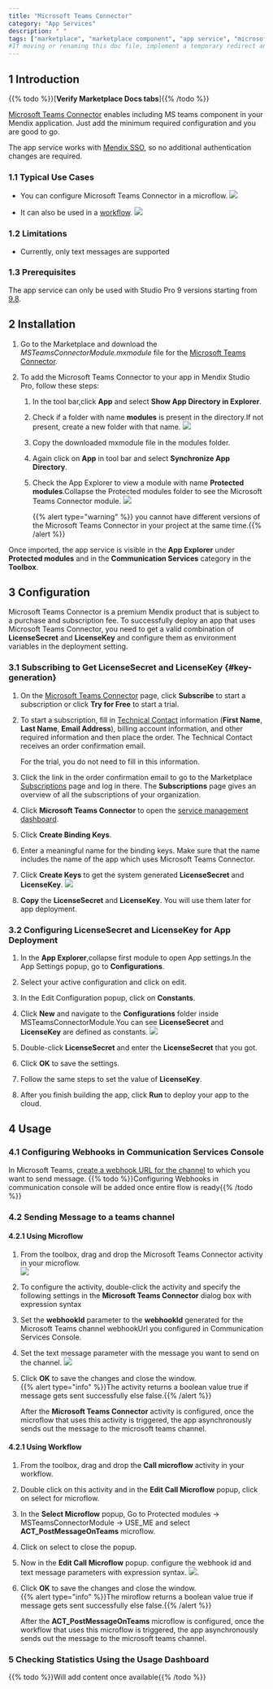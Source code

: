 ```yaml
---
title: "Microsoft Teams Connector"
category: "App Services"
description: " "
tags: ["marketplace", "marketplace component", "app service", "microsoft", "microsoft teams", "connector"]
#If moving or renaming this doc file, implement a temporary redirect and let the respective team know they should update the URL in the product. See Mapping to Products for more details. 
---
```


## 1 Introduction

{{% todo %}}[**Verify Marketplace Docs tabs**]{{% /todo %}}

[Microsoft Teams Connector](https://marketplace.mendix.com/link/component/118391) enables including MS teams component in your Mendix application. Just add the minimum required configuration and you are good to go. 

The app service works with [Mendix SSO](/appstore/modules/mendix-sso), so no additional authentication changes are required.

### 1.1 Typical Use Cases

*  You can configure Microsoft Teams Connector in a microflow.
   ![](attachments/ms-teams-connector/use_in_microflow)
   
*  It can also be used in a [workflow](/refguide/workflows).
   ![](attachments/ms-teams-connector/use_in_workflow.png)

### 1.2 Limitations

* Currently, only text messages are supported

### 1.3 Prerequisites

The app service can only be used with Studio Pro 9 versions starting from [9.8](https://docs.mendix.com/releasenotes/studio-pro/9.8).

## 2 Installation

1. Go to the Marketplace and download the *MSTeamsConnectorModule.mxmodule* file for the [Microsoft Teams Connector](https://marketplace.mendix.com/link/component/118391).

2.  To add the Microsoft Teams Connector to your app in Mendix Studio Pro, follow these steps:
    1. In the tool bar,click **App** and select **Show App Directory in Explorer**.
    
    2. Check if a folder with name **modules** is present in the directory.If not present, create a new folder with that name.
         ![](attachments/ms-teams-connector/modules-folder-in-file-explorer.png)
    
    3. Copy the downloaded mxmodule file in the modules folder.
    
    4. Again click on **App** in tool bar and select **Synchronize App Directory**.
    
    5. Check the App Explorer to view a module with name **Protected modules**.Collapse the Protected modules folder to see the Microsoft Teams Connector module.
         ![](attachments/ms-teams-connector/connector_in_protected_module.png)
         
         {{% alert type="warning" %}} you cannot have different versions of the Microsoft Teams Connector in your project at the same time.{{% /alert %}}
         
Once imported, the app service is visible in the **App Explorer** under **Protected modules** and in the **Communication Services** category in the **Toolbox**. 

## 3 Configuration

Microsoft Teams Connector is a premium Mendix product that is subject to a purchase and subscription fee. To successfully deploy an app that uses Microsoft Teams Connector, you need to get a valid combination of **LicenseSecret** and **LicenseKey** and configure them as environment variables in the deployment setting.

### 3.1  Subscribing to Get LicenseSecret and LicenseKey {#key-generation}

1. On the [Microsoft Teams Connector](https://marketplace.mendix.com/link/component/118391) page, click **Subscribe** to start a subscription or click **Try for Free** to start a trial.

2.  To start a subscription, fill in [Technical Contact](https://docs.mendix.com/developerportal/collaborate/app-roles#technical-contact) information (**First Name**, **Last Name**, **Email Address**), billing account information, and other required information and then place the order. The Technical Contact receives an order confirmation email. 

    For the trial, you do not need to fill in this information.

3. Click the link in the order confirmation email to go to the Marketplace [Subscriptions](/appstore/general/app-store-overview#subscriptions) page and log in there. The **Subscriptions** page gives an overview of all the subscriptions of your organization.

4. Click **Microsoft Teams Connector** to open the [service management dashboard](/appstore/general/app-store-overview#service-management-dashboard).

5. Click **Create Binding Keys**.

6. Enter a meaningful name for the binding keys. Make sure that the name includes the name of the app which uses Microsoft Teams Connector.

7.  Click **Create Keys** to get the system generated **LicenseSecret** and **LicenseKey**. 
    ![](attachments/ms-teams-connector/binding-key-generation.png)

8. **Copy** the **LicenseSecret** and **LicenseKey**. You will use them later for app deployment.


### 3.2 Configuring LicenseSecret and LicenseKey for App Deployment

1.  In the **App Explorer**,collapse first module to open App settings.In the App Settings popup, go to **Configurations**.

2.  Select your active configuration and click on edit.

3.  In the Edit Configuration popup, click on **Constants**.

4.  Click **New** and navigate to the **Configurations** folder inside MSTeamsConnectorModule.You can see **LicenseSecret** and **LicenseKey** are defined as constants. 
  ![](attachments/ms-teams-connector/configuring-license-keys.png)

5. Double-click **LicenseSecret** and enter the **LicenseSecret** that you got.

6. Click **OK** to save the settings.

7. Follow the same steps to set the value of **LicenseKey**.

8. After you finish building the app, click **Run** to deploy your app to the cloud.


## 4 Usage

### 4.1 Configuring Webhooks in Communication Services Console  
  In Microsoft Teams, [create a webhook URL for the channel](https://docs.servicenow.com/bundle/quebec-it-service-management/page/product/site-reliability-ops/task/create-webhook-url-channel-ms-teams.html) to which you want to send message.
{{% todo %}}Configuring Webhooks in communication console will be added once entire flow is ready{{% /todo %}}

### 4.2 Sending Message to a teams channel

#### 4.2.1 Using Microflow

1. From the toolbox, drag and drop the Microsoft Teams Connector activity in your microflow.    
     ![](attachments/ms-teams-connector/connector_in_microflow.png)     
2. To configure the activity, double-click the activity and specify the following settings in the **Microsoft Teams Connector** dialog box with expression syntax

3. Set the **webhookId** parameter to the **webhookId** generated for the Microsoft Teams channel webhookUrl you configured in Communication Services Console.

4. Set the text message parameter with the message you want to send on the channel.
    ![](attachments/ms-teams-connector/microflow_configure_parameters.png)

5. Click **OK** to save the changes and close the window.    
   {{% alert type="info" %}}The activity returns a boolean value true if message gets sent successfully else false.{{% /alert %}}
   
   After the **Microsoft Teams Connector** activity is configured, once the microflow that uses this activity is triggered, the app asynchronously sends out the message to the microsoft teams channel.
   
#### 4.2.1 Using Workflow   

1. From the toolbox, drag and drop the **Call microflow** activity in your workflow.    
2. Double click on this activity and in the **Edit Call Microflow** popup, click on select for microflow.
3. In the **Select Microflow** popup, Go to  Protected modules -> MSTeamsConnectorModule -> USE_ME and select **ACT_PostMessageOnTeams** microflow.
4. Click on select to close the popup.
5. Now in the **Edit Call Microflow** popup. configure the webhook id and text message parameters with expression syntax.
![](attachments/ms-teams-connector/workflow_configure_parameters.png).
5. Click **OK** to save the changes and close the window.    
   {{% alert type="info" %}}The miroflow returns a boolean value true if message gets sent successfully else false.{{% /alert %}}
   
   After the **ACT_PostMessageOnTeams** microflow is configured, once the workflow that uses this microflow is triggered, the app asynchronously sends out the message to the microsoft teams channel.

     
### 5 Checking Statistics Using the Usage Dashboard
{{% todo %}}Will add content once  available{{% /todo %}}
